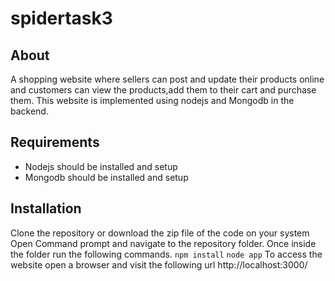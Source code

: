 # spidertask3
## About
 A shopping website where sellers can post and update their products online and customers can view the products,add them to their cart and purchase them. This website is implemented using nodejs and Mongodb in the backend.
 ## Requirements
 - Nodejs should be installed and setup
 - Mongodb should be installed and setup
 ## Installation
 Clone the repository or download the zip file of the code on your system
 Open Command prompt and navigate to the repository folder.
 Once inside the folder run the following commands.
 `npm install`
 `node app`
To access the website open a browser and visit the following url
http://localhost:3000/
